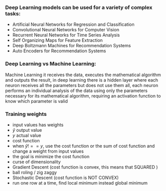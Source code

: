 ### Deep Learning models can be used for a variety of complex tasks:

- Artificial Neural Networks for Regression and Classification
- Convolutional Neural Networks for Computer Vision
- Recurrent Neural Networks for Time Series Analysis
- Self Organizing Maps for Feature Extraction
- Deep Boltzmann Machines for Recommendation Systems
- Auto Encoders for Recommendation Systems

### Deep Learning vs Machine Learning:

Machine Learning it receives the data, executes the mathematical algorithm and outputs the result, in deep learning there is a hidden layer where each neuron receives all the parameters but does not use them all, each neuron performs an individual analysis of the data using only the parameters necessary for its mathematical algorithm, requiring an activation function to know which parameter is valid

### Training weights

- input values has weights
- $\hat{y}$ output value
- $y$ actual value
- cost function
- when $\hat{y} !== y$, use the cost function or the sum of cost function and change a weight from input values
- the goal is minimize the cost function
- curse of dimensionality
- Gradient Descent (cost function is convex, this means that SQUARED )
- ball roling / zig zaggy
- Stochastic Descent (cost function is NOT CONVEX)
- run one row at a time, find local minimum instead global minimum
